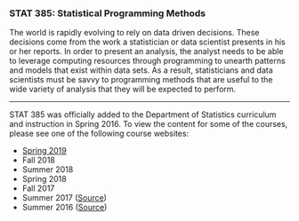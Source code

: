 ### STAT 385: Statistical Programming Methods

The world is rapidly evolving to rely on data driven decisions. These decisions come from the work a statistician or data scientist presents in his or her reports. In order to present an analysis, the analyst needs to be able to leverage computing resources through programming to unearth patterns and models that exist within data sets. As a result, statisticians and data scientists must be savvy to programming methods that are useful to the wide variety of analysis that they will be expected to perform.

----

STAT 385 was officially added to the Department of Statistics curriculum and instruction in Spring 2016. 
To view the content for some of the courses, please see one of the following course websites:

- [Spring 2019](http://sp19.stat385.com)
- Fall 2018
- Summer 2018
- Spring 2018
- Fall 2017
- Summer 2017 ([Source](https://github.com/stat385uiuc/su2017))
- Summer 2016 ([Source](https://github.com/stat385uiuc/su2016))

